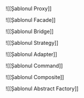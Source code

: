 ![[Șablonul Proxy]]

![[Șablonul Facade]]

![[Șablonul Bridge]]

![[Șablonul Strategy]]

![[Șablonul Adapter]]

![[Șablonul Command]]

![[Șablonul Composite]]

![[Șablonul Abstract Factory]]